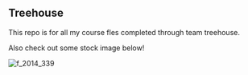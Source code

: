 ## Treehouse

This repo is for all my course fles completed through team treehouse.

Also check out some stock image below!

![f_2014_339](https://cloud.githubusercontent.com/assets/3056820/14578306/89e58064-0352-11e6-81d8-b86044576190.jpg)
